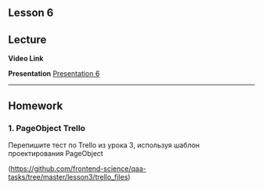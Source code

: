 Lesson 6
----
## Lecture

**Video Link** 

**Presentation** [Presentation 6](https://www.dropbox.com/s/6afk3lkk12083ya/)

----
## Homework

### 1. PageObject Trello

Перепишите тест по Trello из урока 3, используя шаблон проектирования PageObject

(https://github.com/frontend-science/qaa-tasks/tree/master/lesson3/trello_files)
